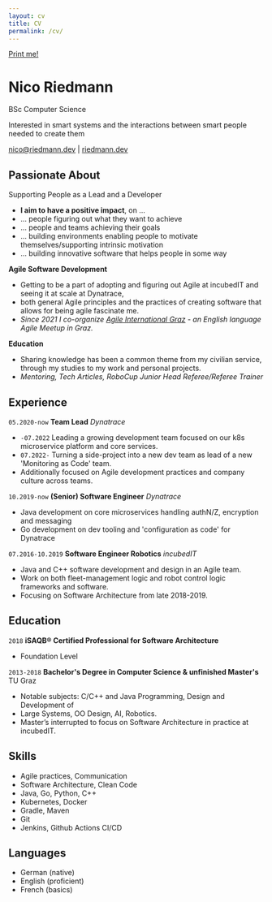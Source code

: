 ```yaml
---
layout: cv
title: CV
permalink: /cv/
---
```

<div class="no-print">
    <a href="javascript:window.print();">Print me!</a>
</div>

# Nico Riedmann

BSc Computer Science

Interested in smart systems and the interactions
between smart people needed to create them

<div id="webaddress">
<a href="mailto:nico@riedmann.dev">nico@riedmann.dev</a>
| <a href="https://riedmann.dev">riedmann.dev</a>
</div>

## Passionate About

<i class="fas fa-people-group"></i> Supporting People as a Lead and a Developer
* **I aim to have a positive impact**, on ...
* ... people figuring out what they want to achieve
* ... people and teams achieving their goals
* ... building environments enabling people to motivate themselves/supporting intrinsic motivation
* ... building innovative software that helps people in some way

<i class="fas fa-laptop-code"></i> __Agile Software Development__
* Getting to be a part of adopting and figuring out Agile at incubedIT and seeing it at scale at Dynatrace,
* both general Agile principles and the practices of creating software that allows for being agile fascinate me.
* _Since 2021 I co-organize [Agile International Graz](https://www.meetup.com/agile-international-graz/) - an English language Agile Meetup in Graz._

<i class="fas fa-graduation-cap"></i> __Education__
* Sharing knowledge has been a common theme from my civilian service, through my studies to my work and personal projects.
* _Mentoring, Tech Articles, RoboCup Junior Head Referee/Referee Trainer_


## Experience

`05.2020-now`
__Team Lead__ _Dynatrace_
* `-07.2022` Leading a growing development team focused on our k8s microservice platform and core services. 
* `07.2022-` Turning a side-project into a new dev team as lead of a new 'Monitoring as Code' team.
* Additionally focused on Agile development practices and company culture across teams.

`10.2019-now`
__(Senior) Software Engineer__ _Dynatrace_
* Java development on core microservices handling authN/Z, encryption and messaging
* Go development on dev tooling and 'configuration as code' for Dynatrace

`07.2016-10.2019`
__Software Engineer Robotics__ _incubedIT_
* Java and C++ software development and design in an Agile team. 
* Work on both fleet-management logic and robot control logic frameworks and software.
* Focusing on Software Architecture from late 2018-2019.

## Education

`2018`
__iSAQB® Certified Professional for Software Architecture__
* Foundation Level

`2013-2018`
__Bachelor's Degree in Computer Science & unfinished Master's__ TU Graz
* Notable subjects: C/C++ and Java Programming, Design and Development of 
* Large Systems, OO Design, AI, Robotics.
* Master’s interrupted to focus on Software Architecture in practice at incubedIT.

## Skills
* Agile practices, Communication
* Software Architecture, Clean Code
* Java, Go, Python, C++
* Kubernetes, Docker
* Gradle, Maven
* Git
* Jenkins, Github Actions CI/CD

## Languages

* German (native)
* English (proficient)
* French (basics)